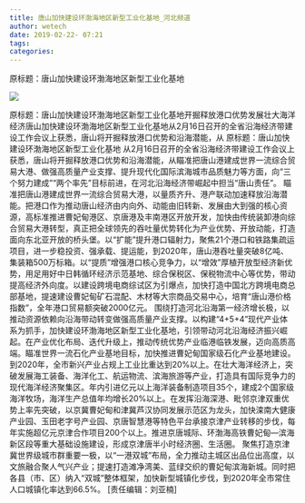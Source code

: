 ```yaml
---
title: 唐山加快建设环渤海地区新型工业化基地_河北频道
author: wetech
date: 2019-02-22- 07:21
tags: 
categories: 
---
```

原标题：唐山加快建设环渤海地区新型工业化基地
<!-- more -->
                
<img align="center" border="0" src="http://p2.ifengimg.com/a/2016/0810/204c433878d5cf9size1_w16_h16.png" />
                
            
原标题：唐山加快建设环渤海地区新型工业化基地开掘释放港口优势发展壮大海洋经济唐山加快建设环渤海地区新型工业化基地从2月16日召开的全省沿海经济带建设工作会议上获悉，唐山将开掘释放港口优势和沿海潜能，从
原标题：唐山加快建设环渤海地区新型工业化基地
从2月16日召开的全省沿海经济带建设工作会议上获悉，唐山将开掘释放港口优势和沿海潜能，从瞄准把唐山港建成世界一流综合贸易大港、做强高质量产业支撑、提升现代化国际滨海城市品质魅力等方面，向“三个努力建成”“两个率先”目标前进，在河北沿海经济带崛起中担当“唐山责任”。
瞄准把唐山港建成世界一流综合贸易大港，以量质齐升、港产联动加速释放沿海潜能。把港口作为推动唐山经济由内向外、动能由旧转新、发展由大到强的核心资源，高标准推进曹妃甸港区、京唐港及丰南港区开放开发，加快由传统装卸港向综合贸易大港转型，真正把全球领先的吞吐量优势转化为产业优势、开放动能，打造面向东北亚开放的桥头堡。以“扩能”提升港口辐射力，聚焦21个港口和铁路集疏运项目，进一步稳投资、强承载、提运能，到2020年，唐山港吞吐量突破8亿吨、集装箱500万标箱。以“提质”增强港口核心竞争力，以“增效”厚植开放型经济新优势，用足用好中日韩循环经济示范基地、综合保税区、保税物流中心等优势，带动提高经济外向度。以建设跨境电商综试区为引爆点，加快打造中国北方跨境电商总部基地，提速建设曹妃甸矿石混配、木材等大宗商品交易中心，培育“唐山港价格指数”，全年港口贸易额突破2000亿元。
围绕打造河北沿海第一经济增长极，以推动资源依赖向沿海带动转变做强高质量产业支撑。以构建“4+5+4”现代产业体系为抓手，加快建设环渤海地区新型工业化基地，引领带动河北沿海经济振兴崛起。在产业优化布局、迭代升级上，推动传统优势产业临港临铁发展，迈向高质高端。瞄准世界一流石化产业基地目标，加快推进曹妃甸国家级石化产业基地建设。到2020年，全市新兴产业占规上工业比重达到20%以上。在壮大海洋经济上，突破发展海工装备、海洋化工、航运物流、滨海旅游等产业，打造具有国际竞争力的现代海洋经济聚集区。年内引进亿元以上海洋装备制造项目35个，建成2个国家级海洋牧场，海洋生产总值年均增长20%以上。在发挥沿海深港、毗邻京津双重优势上率先突破，以京冀曹妃甸和津冀芦汉协同发展示范区为龙头，加快滦南大健康产业园、玉田老字号产业园、京唐智慧港等特色平台承接京津产业转移的步伐，每年实施超亿元京津合作项目200个以上。推进京唐城际、环渤海高铁曹妃甸—滨海新区段等重大基础设施建设，形成京津唐半小时经济圈、生活圈。
聚焦打造京津冀世界级城市群重要一极，以“一港双城”布局，全力推动主城区出品位出高度，以文旅融合聚人气兴产业；提速打造滩净湾美、蓝绿交织的曹妃甸滨海新城。同时把各县（市、区）纳入“双城”整体框架，加快新型城镇化步伐，到2020年全市常住人口城镇化率达到66.5%。
[责任编辑：刘亚楠]
            

